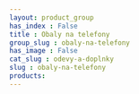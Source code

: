 ```yaml
---
layout: product_group
has_index : False
title : Obaly na telefony
group_slug : obaly-na-telefony
has_image : False
cat_slug : odevy-a-doplnky
slug : obaly-na-telefony
products:
---
```


